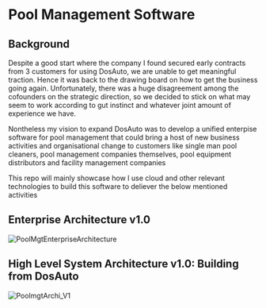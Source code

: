 <h1>Pool Management Software</h1>

<h2>Background</h2>
<p>Despite a good start where the company I found secured early contracts from 3 customers for using DosAuto, we are unable to get meaningful traction.  Hence it was back to the drawing board on how to get the business going again. 
 Unfortunately, there was a huge disagreement among the cofounders on the strategic direction, so we decided to stick on what may seem to work according to gut instinct and whatever joint amount of experience we have.</p>
<p>Nontheless my vision to expand DosAuto was to develop a unified enterpise software for pool management that could bring a host of new business activities and organisational change to customers like single man pool cleaners, pool management companies themselves, pool equipment distributors and facility management companies</p>

<p>This repo will mainly showcase how I use cloud and other relevant technologies to build this software to deliever the below mentioned activities</p>

<h2>Enterprise Architecture v1.0</h2>

![PoolMgtEnterpriseArchitecture](https://github.com/user-attachments/assets/39a7e70e-c15d-4e3f-aa36-217327327fdd)

<h2>High Level System Architecture v1.0: Building from DosAuto</h2>

![PoolmgtArchi_V1](https://github.com/user-attachments/assets/c277ef38-88c5-439f-b0a4-a3206c2e08ac)









